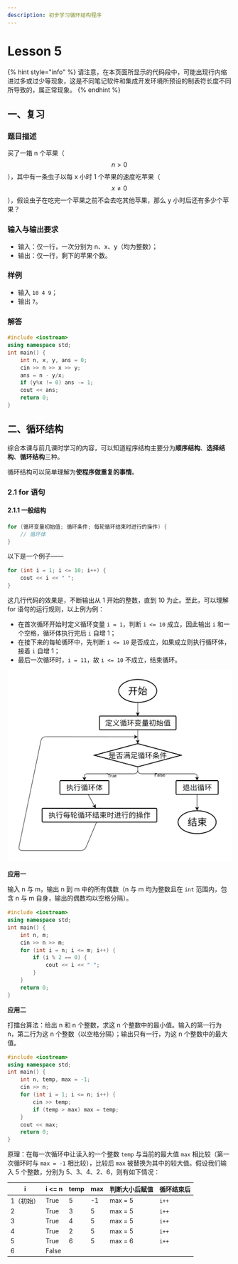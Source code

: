 ```yaml
---
description: 初步学习循环结构程序
---
```


# Lesson 5

{% hint style="info" %}
请注意，在本页面所显示的代码段中，可能出现行内缩进过多或过少等现象，这是不同笔记软件和集成开发环境所预设的制表符长度不同所导致的，属正常现象。
{% endhint %}

## 一、复习

### 题目描述

买了一箱 n 个苹果（$$n \gt 0$$），其中有一条虫子以每 x 小时 1 个苹果的速度吃苹果（$$x \neq 0$$），假设虫子在吃完一个苹果之前不会去吃其他苹果，那么 y 小时后还有多少个苹果？

### 输入与输出要求

* 输入：仅一行，一次分别为 n、x、y（均为整数）；
* 输出：仅一行，剩下的苹果个数。

### 样例

* 输入 `10 4 9`；
* 输出 `7`。

### 解答

```cpp
#include <iostream>
using namespace std;
int main() {
	int n, x, y, ans = 0;
	cin >> n >> x >> y;
	ans = n - y/x;
	if (y%x != 0) ans -= 1;
	cout << ans;
	return 0;
}
```

## 二、循环结构

综合本课与前几课时学习的内容，可以知道程序结构主要分为**顺序结构**、**选择结构**、**循环结构**三种。

循环结构可以简单理解为**使程序做重复的事情**。

### 2.1 for 语句

#### 2.1.1 一般结构

```cpp
for (循环变量初始值; 循环条件; 每轮循环结束时进行的操作) {
    // 循环体
}
```

以下是一个例子——

```cpp
for (int i = 1; i <= 10; i++) {
    cout << i << " ";
}
```

这几行代码的效果是，不断输出从 1 开始的整数，直到 10 为止。至此，可以理解 for 语句的运行规则，以上例为例：

* 在首次循环开始时定义循环变量 `i = 1`，判断 `i <= 10` 成立，因此输出 `i` 和一个空格，循环体执行完后 `i` 自增 1；
* 在接下来的每轮循环中，先判断 `i <= 10` 是否成立，如果成立则执行循环体，接着 `i` 自增 1；
* 最后一次循环时，`i = 11`，故 `i <= 10` 不成立，结束循环。

![for 循环运行流程图](<.gitbook/assets/image (1).png>)

**应用一**

输入 n 与 m，输出 n 到 m 中的所有偶数（n 与 m 均为整数且在 `int` 范围内，包含 n 与 m 自身，输出的偶数均以空格分隔）。

```cpp
#include <iostream>
using namespace std;
int main() {
	int n, m;
	cin >> n >> m;
	for (int i = n; i <= m; i++) {
		if (i % 2 == 0) {
			cout << i << " ";
		}
	}
	return 0;
}
```

**应用二**

打擂台算法：给出 n 和 n 个整数，求这 n 个整数中的最小值。输入的第一行为 n，第二行为这 n 个整数（以空格分隔）；输出只有一行，为这 n 个整数中的最大值。

```cpp
#include <iostream>
using namespace std;
int main() {
	int n, temp, max = -1;
	cin >> n;
	for (int i = 1; i <= n; i++) {
		cin >> temp;
		if (temp > max) max = temp;
	}
	cout << max;
	return 0;
}
```

原理：在每一次循环中让读入的一个整数 `temp` 与当前的最大值 `max` 相比较（第一次循环时与 `max = -1` 相比较），比较后 `max` 被替换为其中的较大值。假设我们输入 5 个整数，分别为 5、3、4、2、6，则有如下情况：

| i     | i <= n | temp | max | 判断大小后赋值 | 循环结束后 |
| ----- | ------ | ---- | --- | ------- | ----- |
| 1（初始） | True   | 5    | -1  | max = 5 | `i++` |
| 2     | True   | 3    | 5   | max = 5 | `i++` |
| 3     | True   | 4    | 5   | max = 5 | `i++` |
| 4     | True   | 2    | 5   | max = 5 | `i++` |
| 5     | True   | 6    | 5   | max = 6 | `i++` |
| 6     | False  |      |     |         |       |
